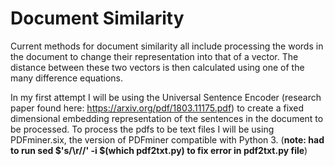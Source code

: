 # Document Similarity
Current methods for document similarity all include processing the words in the document to change their representation into that of a vector. The distance between these two vectors is then calculated using one of the many difference equations.

In my first attempt I will be using the Universal Sentence Encoder (research paper found here: https://arxiv.org/pdf/1803.11175.pdf) to create a fixed dimensional embedding representation of the sentences in the document to be processed. To process the pdfs to be text files I will be using PDFminer.six, the version of PDFminer compatible with Python 3. (**note: had to run sed $'s/\r//' -i $(which pdf2txt.py) to fix error in pdf2txt.py file**)

